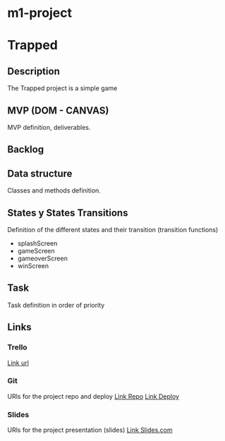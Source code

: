 # m1-project
# Trapped

## Description
The Trapped project is a simple game 


## MVP (DOM - CANVAS)
MVP definition, deliverables.


## Backlog


## Data structure
Classes and methods definition.


## States y States Transitions
Definition of the different states and their transition (transition functions)

- splashScreen
- gameScreen
- gameoverScreen
- winScreen


## Task
Task definition in order of priority


## Links


### Trello
[Link url](https://trello.com)


### Git
URls for the project repo and deploy
[Link Repo](http://github.com)
[Link Deploy](http://github.com)


### Slides
URls for the project presentation (slides)
[Link Slides.com](http://slides.com)
